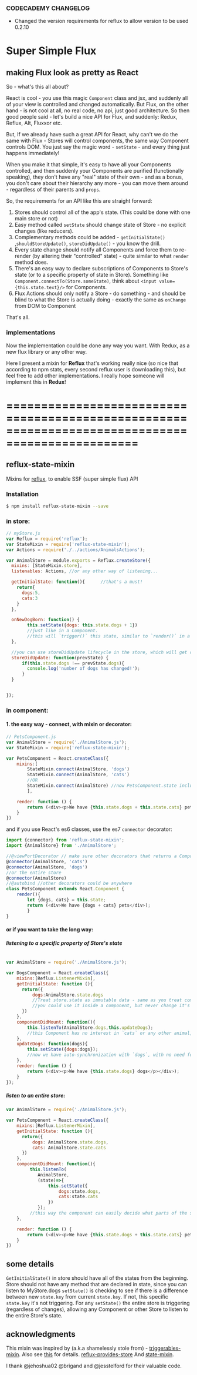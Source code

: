 ### CODECADEMY CHANGELOG

* Changed the version requirements for reflux to allow version to be used 0.2.10

# Super Simple Flux

## making Flux look as pretty as React

So - what's this all about?

React is cool - you use this magic `Component` class and jsx, and suddenly all of your view is controlled and changed automatically.
But Flux, on the other hand - is not cool at all, no real code, no api, just good architecture. So then good people said - let's build a nice API for Flux, and suddenly: Redux, Reflux, Alt, Fluxxor etc.

But, If we already have such a great API for React, why can't we do the same with Flux - Stores will control components, the same way Component controls DOM.  You just say the magic word - `setState` - and every thing just happens immediately!

When you make it that simple, it's easy to have all your Components controlled, and then suddenly your Components are purified (functionally speaking), they don't have any "real" state of their own - and as a bonus, you don't care about their hierarchy any more - you can move them around - regardless of their parents and `props`.

So, the requirements for an API like this are straight forward:

1. Stores should control all of the app's state. (This could be done with one main store or not)
2. Easy method called `setState` should change state of Store - no explicit changes (like reducers).
3. Complementary methods could be added - `getInitialState()` ,`shouldStoreUpdate()`, `storeDidUpdate()` - you know the drill.
4. Every state change should notify all Components and force them to re-render (by altering their "controlled" state) - quite similar to what `render` method does.
5. There's an easy way to declare subscriptions of Components to Store's state (or to a specific property of state in Store). Something like `Component.connectTo(Store.someState)`, think about `<input value={this.state.text}/>` for Components.
6. Flux Actions should only notify a Store - do something - and should be blind to what the Store is actually doing - exactly the same as `onChange` from DOM to Component

That's all.

### implementations
Now the implementation could be done any way you want. With Redux, as a new flux library or any other way.

Here I present a mixin for **Reflux** that's working really nice (so nice that according to npm stats, every second reflux user is downloading this), but feel free to add other implementations.
I really hope someone will implement this in **Redux**!


=================================================================================================
=================================================================================================

## reflux-state-mixin

Mixins for [reflux](https://www.npmjs.com/packages/reflux), to enable SSF (super simple flux) API


### Installation

```bash
$ npm install reflux-state-mixin --save
```

### in store:

```javascript
// myStore.js
var Reflux = require('reflux');
var StateMixin = require('reflux-state-mixin');
var Actions = require('./../actions/AnimalsActions');

var AnimalStore = module.exports = Reflux.createStore({
  mixins: [StateMixin.store],
  listenables: Actions, //or any other way of listening...

  getInitialState: function(){      //that's a must!
    return{
      dogs:5,
      cats:3
    }
  },

  onNewDogBorn: function() {
        this.setState({dogs: this.state.dogs + 1})
        //just like in a Component.
        //this will `trigger()` this state, similar to `render()` in a Component
  },

  //you can use storeDidUpdate lifecycle in the store, which will get called with every change to the state
  storeDidUpdate: function(prevState) {
      if(this.state.dogs !== prevState.dogs){
        console.log('number of dogs has changed!');
      }
  }


});
```


### in component:


#### 1. the easy way - connect, with mixin or decorator:

```javascript
// PetsComponent.js
var AnimalStore = require('./AnimalStore.js');
var StateMixin = require('reflux-state-mixin');

var PetsComponent = React.createClass({
    mixins:[
        StateMixin.connect(AnimalStore, 'dogs')
        StateMixin.connect(AnimalStore, 'cats')
        //OR
        StateMixin.connect(AnimalStore) //now PetsComponent.state includes AnimalStore.state
        ],

    render: function () {
        return (<div><p>We have {this.state.dogs + this.state.cats} pets</p></div>);
    }
})

```

and if you use React's es6 classes, use the es7 `connector` decorator:

```javascript
import {connector} from 'reflux-state-mixin';
import {AnimalStore} from './AnimalStore';

//@viewPortDecorator // make sure other decorators that returns a Component (usually those who provide props) are above `connector` (since it controls state).
@connector(AnimalStore, 'cats')
@connector(AnimalStore, 'dogs')
//or the entire store
@connector(AnimalStore)
//@autobind //other decorators could be anywhere
class PetsComponent extends React.Component {
    render(){
        let {dogs, cats} = this.state;
        return (<div>We have {dogs + cats} pets</div>);
        }
}

```


#### or if you want to take the long way:
##### listening to a specific property of Store's state

```javascript

var AnimalStore = require('./AnimalStore.js');

var DogsComponent = React.createClass({
    mixins:[Reflux.ListenerMixin],
    getInitialState: function (){
      return({
          dogs:AnimalStore.state.dogs
          //Treat store.state as immutable data - same as you treat component.state -
          //you could use it inside a component, but never change it's value - only with setState()
      })
    },
    componentDidMount: function(){
        this.listenTo(AnimalStore.dogs,this.updateDogs);
        //this Component has no interest in `cats` or any other animal, so it listens to `dogs` changes only
    },
    updateDogs: function(dogs){
        this.setState({dogs:dogs});
        //now we have auto-synchronization with `dogs`, with no need for specific logic for that
    },
    render: function () {
        return (<div><p>We have {this.state.dogs} dogs</p></div>);
    }
});

```
##### listen to an entire store:

```javascript
var AnimalStore = require('./AnimalStore.js');

var PetsComponent = React.createClass({
    mixins:[Reflux.ListenerMixin],
    getInitialState: function (){
      return({
          dogs: AnimalStore.state.dogs,
          cats: AnimalStore.state.cats
      })
    },
    componentDidMount: function(){
         this.listenTo(
            AnimalStore,
            (state)=>{
                this.setState({
                    dogs:state.dogs,
                    cats:state.cats
                })
            });
         //this way the component can easily decide what parts of the store-state are interesting
    },

    render: function () {
        return (<div><p>We have {this.state.dogs + this.state.cats} pets</p></div>);
    }
})
```


## some details
`GetInitialState()` in store should have all of the states from the beginning.
Store should not have any method that are declared in state, since you can listen to MyStore.dogs
`setState()` is checking to see if there is a difference between new `state.key` from current `state.key`. If not, this specific `state.key` it's not triggering.
For any `setState()` the entire store is triggering (regardless of changes), allowing any Component or other Store to listen to the entire Store's state.

## acknowledgments
This mixin was inspired by (a.k.a shamelessly stole from) -
[triggerables-mixin](https://github.com/jesstelford/reflux-triggerable-mixin). Also see [this](https://github.com/spoike/refluxjs/issues/158) for details.
[reflux-provides-store](https://github.com/brigand/reflux-provides-store)
And [state-mixin](https://github.com/spoike/refluxjs/issues/290).

I thank @jehoshua02 @brigand and @jesstelford for their valuable code.
